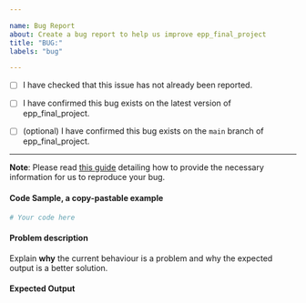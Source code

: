 ```yaml
---

name: Bug Report
about: Create a bug report to help us improve epp_final_project
title: "BUG:"
labels: "bug"

---
```


- [ ] I have checked that this issue has not already been reported.

- [ ] I have confirmed this bug exists on the latest version of epp_final_project.

- [ ] (optional) I have confirmed this bug exists on the `main` branch of epp_final_project.

---

**Note**: Please read [this
guide](https://matthewrocklin.com/blog/work/2018/02/28/minimal-bug-reports) detailing
how to provide the necessary information for us to reproduce your bug.

#### Code Sample, a copy-pastable example

```python
# Your code here
```

#### Problem description

Explain **why** the current behaviour is a problem and why the expected output is a
better solution.

#### Expected Output
